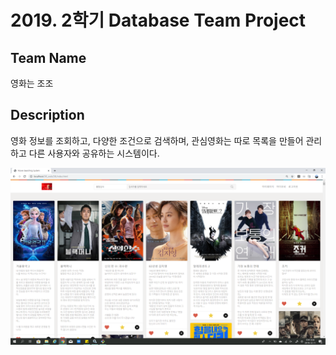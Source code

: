 ﻿# 2019. 2학기 Database Team Project	

## Team Name	
영화는 조조	

## Description	
영화 정보를 조회하고, 다양한 조건으로 검색하며, 관심영화는 따로 목록을 만들어 관리하고 다른 사용자와  공유하는 시스템이다.<br>


![mainpage](./src/images/mainpage.png)
